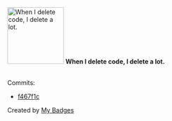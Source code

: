 <img src="https://my-badges.github.io/my-badges/mass-delete-commit-10k.png" alt="When I delete code, I delete a lot." title="When I delete code, I delete a lot." width="128">
<strong>When I delete code, I delete a lot.</strong>
<br><br>

Commits:

- <a href="https://github.com/andrewjswan/MediaPortal-1/commit/f467f1c18640791dad7228db18ee56088fac8a26">f467f1c</a>


Created by <a href="https://github.com/my-badges/my-badges">My Badges</a>